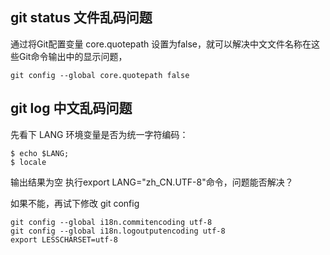 
## git status 文件乱码问题
 通过将Git配置变量 core.quotepath 设置为false，就可以解决中文文件名称在这些Git命令输出中的显示问题，
``` shell script
git config --global core.quotepath false
```

## git log 中文乱码问题
先看下 LANG 环境变量是否为统一字符编码：
```shell script
$ echo $LANG;
$ locale 
```
输出结果为空
执行export LANG="zh_CN.UTF-8"命令，问题能否解决？

如果不能，再试下修改 git config
```shell script
git config --global i18n.commitencoding utf-8
git config --global i18n.logoutputencoding utf-8
export LESSCHARSET=utf-8

```

